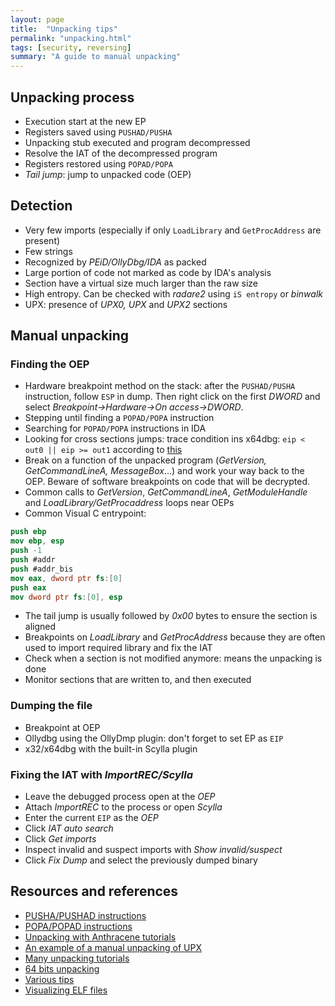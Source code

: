 ```yaml
---
layout: page
title:  "Unpacking tips"
permalink: "unpacking.html"
tags: [security, reversing]
summary: "A guide to manual unpacking"
---
```



## Unpacking process
* Execution start at the new EP
* Registers saved using `PUSHAD/PUSHA`
* Unpacking stub executed and program decompressed
* Resolve the IAT of the decompressed program
* Registers restored using `POPAD/POPA`
* *Tail jump*: jump to unpacked code (OEP)


## Detection
* Very few imports (especially if only `LoadLibrary` and `GetProcAddress` are
  present)
* Few strings
* Recognized by *PEiD/OllyDbg/IDA* as packed
* Large portion of code not marked as code by IDA's analysis
* Section have a virtual size much larger than the raw size
* High entropy. Can be checked with *radare2* using `iS entropy` or *binwalk*
* UPX: presence of *UPX0, UPX* and *UPX2* sections


## Manual unpacking
### Finding the OEP
* Hardware breakpoint method on the stack: after the `PUSHAD/PUSHA` instruction,
  follow `ESP` in dump. Then right click on the first *DWORD* and select
  *Breakpoint->Hardware->On access->DWORD*.
* Stepping until finding a `POPAD/POPA` instruction
* Searching for `POPAD/POPA` instructions in IDA
* Looking for cross sections jumps: trace condition ins x64dbg:
  `eip < out0 || eip >= out1` according to
  [this](https://forum.exetools.com/showthread.php?t=18603)
* Break on a function of the unpacked program (*GetVersion, GetCommandLineA,
  MessageBox*...) and work your way back to the OEP. Beware of software
  breakpoints on code that will be decrypted.
* Common calls to *GetVersion*, *GetCommandLineA*, *GetModuleHandle* and
  *LoadLibrary/GetProcaddress* loops near OEPs
* Common Visual C entrypoint:
```nasm
push ebp
mov ebp, esp
push -1
push #addr
push #addr_bis
mov eax, dword ptr fs:[0]
push eax
mov dword ptr fs:[0], esp
```
* The tail jump is usually followed by *0x00* bytes to ensure the section is
  aligned
* Breakpoints on *LoadLibrary* and *GetProcAddress* because they are often used
  to import required library and fix the IAT
* Check when a section is not modified anymore: means the unpacking is done
* Monitor sections that are written to, and then executed

### Dumping the file
* Breakpoint at OEP
* Ollydbg using the OllyDmp plugin: don't forget to set EP as `EIP`
* x32/x64dbg with the built-in Scylla plugin

### Fixing the IAT with *ImportREC/Scylla*
* Leave the debugged process open at the *OEP*
* Attach *ImportREC* to the process or open *Scylla*
* Enter the current `EIP` as the *OEP*
* Click *IAT auto search*
* Click *Get imports*
* Inspect invalid and suspect imports with *Show invalid/suspect*
* Click *Fix Dump* and select the previously dumped binary

## Resources and references
* [PUSHA/PUSHAD instructions](https://c9x.me/x86/html/file_module_x86_id_270.html)
* [POPA/POPAD instructions](https://c9x.me/x86/html/file_module_x86_id_249.html)
* [Unpacking with Anthracene tutorials](https://tuts4you.com/download/category/85//)
* [An example of a manual unpacking of UPX](http://www.behindthefirewalls.com/2013/12/unpacking-upx-file-manually-with-ollydbg.html)
* [Many unpacking tutorials](https://tuts4you.com/download/category/11/)
* [64 bits unpacking](https://www.virusbulletin.com/virusbulletin/2012/07/unpacking-x64-pe-binaries-introduction-part-1)
* [Various tips](http://vkremez.weebly.com/cyber-security/unpacking-malware-background)
* [Visualizing ELF files](https://reverseengineering.stackexchange.com/questions/6003/visualizing-elf-binaries)
